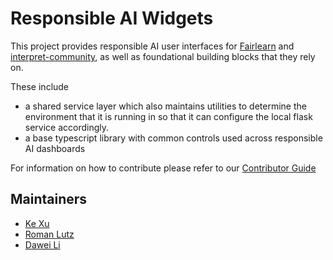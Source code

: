 # Responsible AI Widgets

This project provides responsible AI user interfaces for
[Fairlearn](https://fairlearn.github.io) and
[interpret-community](https://interpret.ml), as well as foundational building
blocks that they rely on.

These include

- a shared service layer which also maintains utilities to
  determine the environment that it is running in so that it can configure the
  local flask service accordingly.
- a base typescript library with common controls used across responsible AI
  dashboards

For information on how to contribute please refer to our
[Contributor Guide](./CONTRIBUTING.md)

## Maintainers

- [Ke Xu](https://github.com/KeXu444)
- [Roman Lutz](https://github.com/romanlutz)
- [Dawei Li](https://github.com/chnldw)
